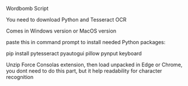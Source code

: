 Wordbomb Script

You need to download Python and Tesseract OCR

Comes in Windows version or MacOS version

paste this in command prompt to install needed Python packages:

pip install pytesseract pyautogui pillow pynput keyboard

Unzip Force Consolas extension, then load unpacked in Edge or Chrome, you dont need to do this part, but it help readability for character recognition